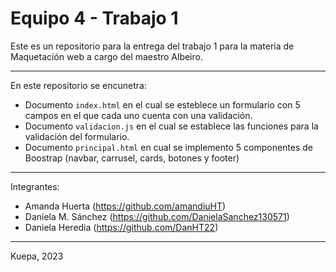 # Equipo 4 - Trabajo 1

Este es un repositorio para la entrega del trabajo 1 para la materia de Maquetación web a cargo del maestro Albeiro.

---
En este repositorio se encunetra:
- Documento `index.html` en el cual se esteblece un formulario con 5 campos en el que cada uno cuenta con una validación.
- Documento `validacion.js` en el cual se establece las funciones para la validación del formulario.
- Documento `principal.html` en cual se implemento 5 componentes de Boostrap (navbar, carrusel, cards, botones y footer)
---
Integrantes:
- Amanda Huerta (https://github.com/amandiuHT)
- Daniela M. Sánchez (https://github.com/DanielaSanchez130571)
- Daniela Heredia (https://github.com/DanHT22)
---
Kuepa, 2023
